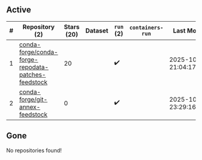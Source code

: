 ## Active
| # | Repository (2) | Stars (20) | Dataset | `run` (2) | `containers-run` | Last Modified |
| --- | --- | --- | --- | --- | --- | --- |
| 1 | [conda-forge/conda-forge-repodata-patches-feedstock](https://github.com/conda-forge/conda-forge-repodata-patches-feedstock) | 20 |  | :heavy_check_mark: |  | 2025-10-27 21:04:17+00:00 |
| 2 | [conda-forge/git-annex-feedstock](https://github.com/conda-forge/git-annex-feedstock) | 0 |  | :heavy_check_mark: |  | 2025-10-26 23:29:16+00:00 |

## Gone
No repositories found!
